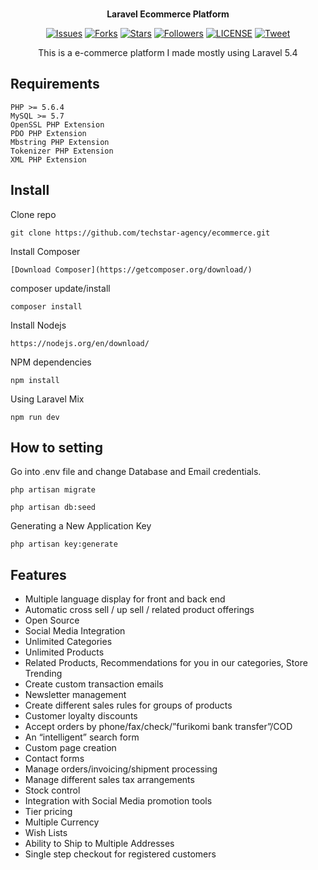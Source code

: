 <p align="center">
</a><br>
	<b>Laravel Ecommerce Platform</b>
</p>
<p align="center">
    <a href="https://github.com/techstar-agency/ecommerce/issues">
        <img src="https://img.shields.io/github/issues/techstar-agency/ecommerce.svg"
            alt="Issues"></a>
     <a href="https://github.com/techstar-agency/ecommerce/fork">
        <img src="https://img.shields.io/github/forks/techstar-agency/ecommerce.svg?style=social&label=Fork"
            alt="Forks"></a>
    <a href="https://github.com/techstar-agency/ecommerce/stargazers">
        <img src="https://img.shields.io/github/stars/techstar-agency/ecommerce.svg?style=social&label=Stars"
            alt="Stars"></a>
    <a href="https://github.com/tortuvshin/">
        <img src="https://img.shields.io/github/followers/tortuvshin.svg?style=social&label=Follow"
            alt="Followers"></a>
    <a href="https://raw.githubusercontent.com/techstar-agency/ecommerce/master/LICENSE">
        <img src="https://img.shields.io/badge/license-MIT-blue.svg"
            alt="LICENSE"></a>
    <a href="https://twitter.com/intent/tweet?text=Wow:&url=%5Bobject%20Object%5D">
        <img src="https://img.shields.io/twitter/url/https/github.com/techstar-agency/ecommerce.svg?style=social"
            alt="Tweet"></a>
</p>

<p align="center">
This is a e-commerce platform I made mostly using Laravel 5.4
</p>

## Requirements

	PHP >= 5.6.4
	MySQL >= 5.7
	OpenSSL PHP Extension
	PDO PHP Extension
	Mbstring PHP Extension
	Tokenizer PHP Extension
	XML PHP Extension


<a name="installation"></a>
## Install

Clone repo

```
git clone https://github.com/techstar-agency/ecommerce.git
```

Install Composer

```
[Download Composer](https://getcomposer.org/download/)
```

composer update/install 

```
composer install
```

Install Nodejs

```
https://nodejs.org/en/download/
```

NPM dependencies
```
npm install
```

Using Laravel Mix 

```
npm run dev
```

## How to setting 

Go into .env file and change Database and Email credentials.

```
php artisan migrate
```

```
php artisan db:seed
```
	
Generating a New Application Key
```
php artisan key:generate
```

## Features 
- Multiple language display for front and back end
- Automatic cross sell / up sell / related product offerings
- Open Source
- Social Media Integration
- Unlimited Categories
- Unlimited Products
- Related Products, Recommendations for you in our categories, Store Trending
- Create custom transaction emails
- Newsletter management
- Create different sales rules for groups of products
- Customer loyalty discounts
- Accept orders by phone/fax/check/”furikomi bank transfer”/COD
- An “intelligent” search form
- Custom page creation
- Contact forms
- Manage orders/invoicing/shipment processing
- Manage different sales tax arrangements
- Stock control
- Integration with Social Media promotion tools
- Tier pricing
- Multiple Currency
- Wish Lists
- Ability to Ship to Multiple Addresses
- Single step checkout for registered customers


[NODEJS]: https://nodejs.org/en/download/
[COMPOSER]: https://getcomposer.org/download/
[RECAPTCHA]: https://www.google.com/recaptcha/admin#list
